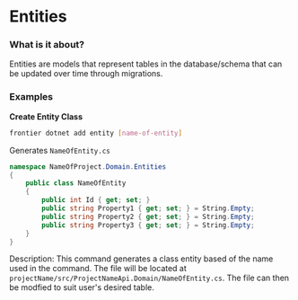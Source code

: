 # Entities

### What is it about?
Entities are models that represent tables in the database/schema that can be updated over time through migrations.

### Examples



**Create Entity Class** 
```bash
frontier dotnet add entity [name-of-entity]
```

Generates `NameOfEntity.cs`
```C#
namespace NameOfProject.Domain.Entities
{
    public class NameOfEntity
    {
        public int Id { get; set; }
        public string Property1 { get; set; } = String.Empty;
        public string Property2 { get; set; } = String.Empty;
        public string Property3 { get; set; } = String.Empty;
    }
}
```

Description: This command generates a class entity based of the name used in the command. The file will be located at `projectName/src/ProjectNameApi.Domain/NameOfEntity.cs`. The file can then be modfied to suit user's desired table.
<br>




